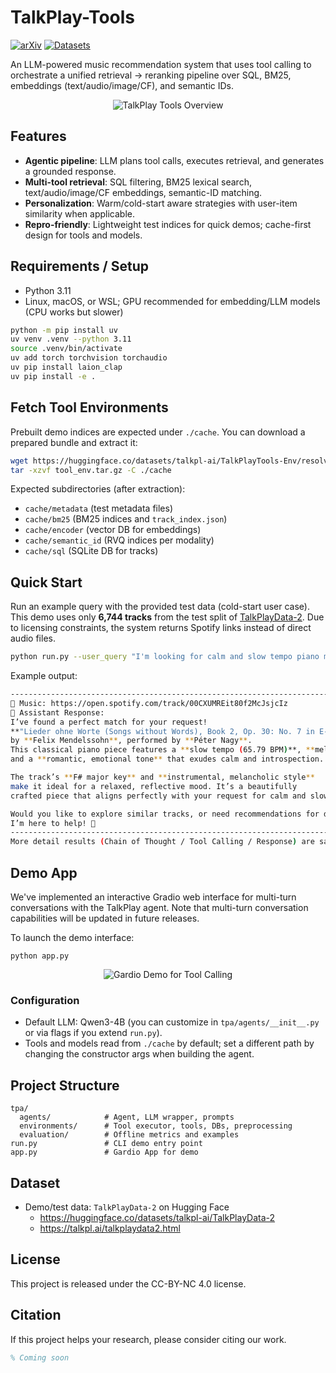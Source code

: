 # TalkPlay-Tools
[![arXiv](https://img.shields.io/badge/arXiv-####-blue.svg)](#)
[![Datasets](https://img.shields.io/badge/%F0%9F%A4%97%20Hugging%20Face-Datasets-yellow)](https://huggingface.co/datasets/talkpl-ai/TalkPlayData-2)

An LLM-powered music recommendation system that uses tool calling to orchestrate a unified retrieval → reranking pipeline over SQL, BM25, embeddings (text/audio/image/CF), and semantic IDs.

<p align="center">
  <img src="https://i.imgur.com/sWgWXkb.png" alt="TalkPlay Tools Overview">
</p>

## Features

- **Agentic pipeline**: LLM plans tool calls, executes retrieval, and generates a grounded response.
- **Multi-tool retrieval**: SQL filtering, BM25 lexical search, text/audio/image/CF embeddings, semantic-ID matching.
- **Personalization**: Warm/cold-start aware strategies with user-item similarity when applicable.
- **Repro-friendly**: Lightweight test indices for quick demos; cache-first design for tools and models.

## Requirements / Setup

- Python 3.11
- Linux, macOS, or WSL; GPU recommended for embedding/LLM models (CPU works but slower)

```bash
python -m pip install uv
uv venv .venv --python 3.11
source .venv/bin/activate
uv add torch torchvision torchaudio
uv pip install laion_clap
uv pip install -e .
```

## Fetch Tool Environments

Prebuilt demo indices are expected under `./cache`. You can download a prepared bundle and extract it:

```bash
wget https://huggingface.co/datasets/talkpl-ai/TalkPlayTools-Env/resolve/main/tool_env.tar.gz
tar -xzvf tool_env.tar.gz -C ./cache
```

Expected subdirectories (after extraction):

- `cache/metadata` (test metadata files)
- `cache/bm25` (BM25 indices and `track_index.json`)
- `cache/encoder` (vector DB for embeddings)
- `cache/semantic_id` (RVQ indices per modality)
- `cache/sql` (SQLite DB for tracks)

## Quick Start

Run an example query with the provided test data (cold-start user case). This demo uses only **6,744 tracks** from the test split of [TalkPlayData-2](https://huggingface.co/datasets/talkpl-ai/TalkPlayData-2). Due to licensing constraints, the system returns Spotify links instead of direct audio files.

```bash
python run.py --user_query "I'm looking for calm and slow tempo piano music."
```

Example output:

```bash
----------------------------------------------------------------------------------------------------
🎵 Music: https://open.spotify.com/track/00CXUMREit80f2McJsjcIz
🤖 Assistant Response:
I’ve found a perfect match for your request!
**"Lieder ohne Worte (Songs without Words), Book 2, Op. 30: No. 7 in E-flat major"**
by **Felix Mendelssohn**, performed by **Péter Nagy**.
This classical piano piece features a **slow tempo (65.79 BPM)**, **mellow melodies**,
and a **romantic, emotional tone** that exudes calm and introspection.

The track’s **F# major key** and **instrumental, melancholic style**
make it ideal for a relaxed, reflective mood. It’s a beautifully
crafted piece that aligns perfectly with your request for calm and slow piano music.

Would you like to explore similar tracks, or need recommendations for different moods?
I’m here to help! 🎹
----------------------------------------------------------------------------------------------------
More detail results (Chain of Thought / Tool Calling / Response) are saved in ./demo/static
```

## Demo App
We've implemented an interactive Gradio web interface for multi-turn conversations with the TalkPlay agent. Note that multi-turn conversation capabilities will be updated in future releases.

To launch the demo interface:
```
python app.py
```

<p align="center">
  <img src="https://i.imgur.com/uyCUWwF.png" alt="Gardio Demo for Tool Calling">
</p>


### Configuration

- Default LLM: Qwen3-4B (you can customize in `tpa/agents/__init__.py` or via flags if you extend `run.py`).
- Tools and models read from `./cache` by default; set a different path by changing the constructor args when building the agent.

## Project Structure

```
tpa/
  agents/            # Agent, LLM wrapper, prompts
  environments/      # Tool executor, tools, DBs, preprocessing
  evaluation/        # Offline metrics and examples
run.py               # CLI demo entry point
app.py               # Gardio App for demo
```

## Dataset

- Demo/test data: `TalkPlayData-2` on Hugging Face
  - https://huggingface.co/datasets/talkpl-ai/TalkPlayData-2
  - https://talkpl.ai/talkplaydata2.html

## License

This project is released under the CC-BY-NC 4.0 license.

## Citation

If this project helps your research, please consider citing our work.

```bibtex
% Coming soon
```
